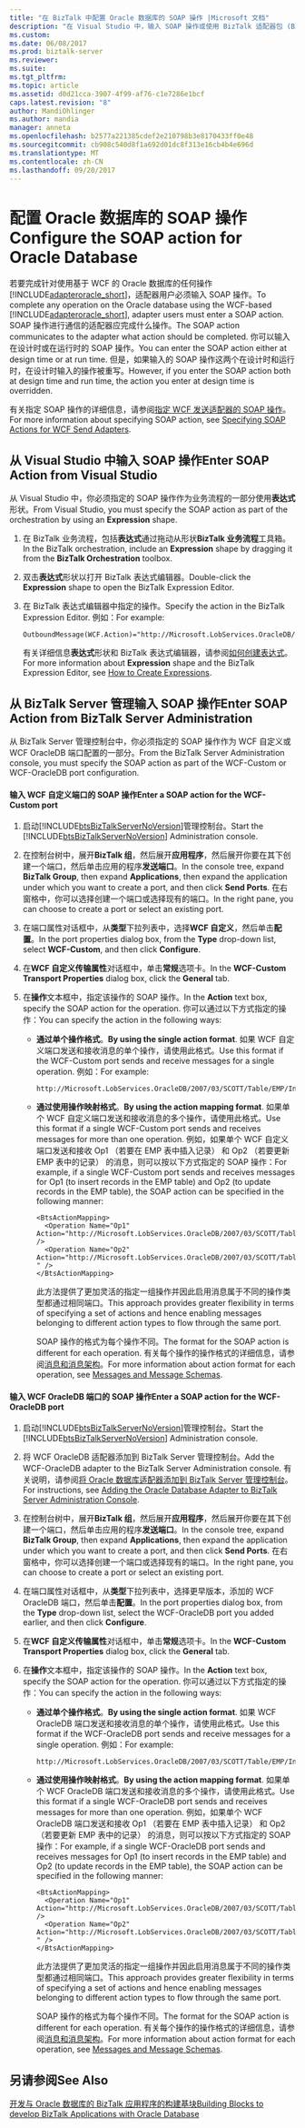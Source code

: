 ```yaml
---
title: "在 BizTalk 中配置 Oracle 数据库的 SOAP 操作 |Microsoft 文档"
description: "在 Visual Studio 中，输入 SOAP 操作或使用 BizTalk 适配器包 (BAP) 中的 WCF 自定义或 WCF OracleDB 适配器"
ms.custom: 
ms.date: 06/08/2017
ms.prod: biztalk-server
ms.reviewer: 
ms.suite: 
ms.tgt_pltfrm: 
ms.topic: article
ms.assetid: d0d21cca-3907-4f99-af76-c1e7286e1bcf
caps.latest.revision: "8"
author: MandiOhlinger
ms.author: mandia
manager: anneta
ms.openlocfilehash: b2577a221385cdef2e210798b3e8170433ff0e48
ms.sourcegitcommit: cb908c540d8f1a692d01dc8f313e16cb4b4e696d
ms.translationtype: MT
ms.contentlocale: zh-CN
ms.lasthandoff: 09/20/2017
---
```

# <a name="configure-the-soap-action-for-oracle-database"></a><span data-ttu-id="19ede-103">配置 Oracle 数据库的 SOAP 操作</span><span class="sxs-lookup"><span data-stu-id="19ede-103">Configure the SOAP action for Oracle Database</span></span>
<span data-ttu-id="19ede-104">若要完成针对使用基于 WCF 的 Oracle 数据库的任何操作[!INCLUDE[adapteroracle_short](../../includes/adapteroracle-short-md.md)]，适配器用户必须输入 SOAP 操作。</span><span class="sxs-lookup"><span data-stu-id="19ede-104">To complete any operation on the Oracle database using the WCF-based [!INCLUDE[adapteroracle_short](../../includes/adapteroracle-short-md.md)], adapter users must enter a SOAP action.</span></span> <span data-ttu-id="19ede-105">SOAP 操作进行通信的适配器应完成什么操作。</span><span class="sxs-lookup"><span data-stu-id="19ede-105">The SOAP action communicates to the adapter what action should be completed.</span></span> <span data-ttu-id="19ede-106">你可以输入在设计时或在运行时的 SOAP 操作。</span><span class="sxs-lookup"><span data-stu-id="19ede-106">You can enter the SOAP action either at design time or at run time.</span></span> <span data-ttu-id="19ede-107">但是，如果输入的 SOAP 操作这两个在设计时和运行时，在设计时输入的操作被重写。</span><span class="sxs-lookup"><span data-stu-id="19ede-107">However, if you enter the SOAP action both at design time and run time, the action you enter at design time is overridden.</span></span>  
  
 <span data-ttu-id="19ede-108">有关指定 SOAP 操作的详细信息，请参阅[指定 WCF 发送适配器的 SOAP 操作](../../core/specifying-soap-actions-for-wcf-send-adapters.md)。</span><span class="sxs-lookup"><span data-stu-id="19ede-108">For more information about specifying SOAP action, see [Specifying SOAP Actions for WCF Send Adapters](../../core/specifying-soap-actions-for-wcf-send-adapters.md).</span></span>  
  
## <a name="enter-soap-action-from-visual-studio"></a><span data-ttu-id="19ede-109">从 Visual Studio 中输入 SOAP 操作</span><span class="sxs-lookup"><span data-stu-id="19ede-109">Enter SOAP Action from Visual Studio</span></span>  
 <span data-ttu-id="19ede-110">从 Visual Studio 中，你必须指定的 SOAP 操作作为业务流程的一部分使用**表达式**形状。</span><span class="sxs-lookup"><span data-stu-id="19ede-110">From Visual Studio, you must specify the SOAP action as part of the orchestration by using an **Expression** shape.</span></span>  
  
1.  <span data-ttu-id="19ede-111">在 BizTalk 业务流程，包括**表达式**通过拖动从形状**BizTalk 业务流程**工具箱。</span><span class="sxs-lookup"><span data-stu-id="19ede-111">In the BizTalk orchestration, include an **Expression** shape by dragging it from the **BizTalk Orchestration** toolbox.</span></span>  
  
2.  <span data-ttu-id="19ede-112">双击**表达式**形状以打开 BizTalk 表达式编辑器。</span><span class="sxs-lookup"><span data-stu-id="19ede-112">Double-click the **Expression** shape to open the BizTalk Expression Editor.</span></span>  
  
3.  <span data-ttu-id="19ede-113">在 BizTalk 表达式编辑器中指定的操作。</span><span class="sxs-lookup"><span data-stu-id="19ede-113">Specify the action in the BizTalk Expression Editor.</span></span> <span data-ttu-id="19ede-114">例如：</span><span class="sxs-lookup"><span data-stu-id="19ede-114">For example:</span></span>  
  
    ```
    OutboundMessage(WCF.Action)="http://Microsoft.LobServices.OracleDB/2007/03/SCOTT/Table/EMP/Insert"  
    ```  
  
     <span data-ttu-id="19ede-115">有关详细信息**表达式**形状和 BizTalk 表达式编辑器，请参阅[如何创建表达式](../../core/how-to-create-expressions.md)。</span><span class="sxs-lookup"><span data-stu-id="19ede-115">For more information about **Expression** shape and the BizTalk Expression Editor, see [How to Create Expressions](../../core/how-to-create-expressions.md).</span></span>  
  
## <a name="enter-soap-action-from-biztalk-server-administration"></a><span data-ttu-id="19ede-116">从 BizTalk Server 管理输入 SOAP 操作</span><span class="sxs-lookup"><span data-stu-id="19ede-116">Enter SOAP Action from BizTalk Server Administration</span></span>  
 <span data-ttu-id="19ede-117">从 BizTalk Server 管理控制台中，你必须指定的 SOAP 操作作为 WCF 自定义或 WCF OracleDB 端口配置的一部分。</span><span class="sxs-lookup"><span data-stu-id="19ede-117">From the BizTalk Server Administration console, you must specify the SOAP action as part of the WCF-Custom or WCF-OracleDB port configuration.</span></span> 

#### <a name="enter-a-soap-action-for-the-wcf-custom-port"></a><span data-ttu-id="19ede-118">输入 WCF 自定义端口的 SOAP 操作</span><span class="sxs-lookup"><span data-stu-id="19ede-118">Enter a SOAP action for the WCF-Custom port</span></span>  
 
  
1.  <span data-ttu-id="19ede-119">启动[!INCLUDE[btsBizTalkServerNoVersion](../../includes/btsbiztalkservernoversion-md.md)]管理控制台。</span><span class="sxs-lookup"><span data-stu-id="19ede-119">Start the [!INCLUDE[btsBizTalkServerNoVersion](../../includes/btsbiztalkservernoversion-md.md)] Administration console.</span></span>  
  
2.  <span data-ttu-id="19ede-120">在控制台树中，展开**BizTalk 组**，然后展开**应用程序**，然后展开你要在其下创建一个端口，然后单击应用的程序**发送端口**。</span><span class="sxs-lookup"><span data-stu-id="19ede-120">In the console tree, expand **BizTalk Group**, then expand **Applications**, then expand the application under which you want to create a port, and then click **Send Ports**.</span></span> <span data-ttu-id="19ede-121">在右窗格中，你可以选择创建一个端口或选择现有的端口。</span><span class="sxs-lookup"><span data-stu-id="19ede-121">In the right pane, you can choose to create a port or select an existing port.</span></span>  
  
3.  <span data-ttu-id="19ede-122">在端口属性对话框中，从**类型**下拉列表中，选择**WCF 自定义**，然后单击**配置**。</span><span class="sxs-lookup"><span data-stu-id="19ede-122">In the port properties dialog box, from the **Type** drop-down list, select **WCF-Custom**, and then click **Configure**.</span></span>  
  
4.  <span data-ttu-id="19ede-123">在**WCF 自定义传输属性**对话框中，单击**常规**选项卡。</span><span class="sxs-lookup"><span data-stu-id="19ede-123">In the **WCF-Custom Transport Properties** dialog box, click the **General** tab.</span></span>  
  
5.  <span data-ttu-id="19ede-124">在**操作**文本框中，指定该操作的 SOAP 操作。</span><span class="sxs-lookup"><span data-stu-id="19ede-124">In the **Action** text box, specify the SOAP action for the operation.</span></span> <span data-ttu-id="19ede-125">你可以通过以下方式指定的操作：</span><span class="sxs-lookup"><span data-stu-id="19ede-125">You can specify the action in the following ways:</span></span>  
  
    -   <span data-ttu-id="19ede-126">**通过单个操作格式**。</span><span class="sxs-lookup"><span data-stu-id="19ede-126">**By using the single action format**.</span></span> <span data-ttu-id="19ede-127">如果 WCF 自定义端口发送和接收消息的单个操作，请使用此格式。</span><span class="sxs-lookup"><span data-stu-id="19ede-127">Use this format if the WCF-Custom port sends and receive messages for a single operation.</span></span> <span data-ttu-id="19ede-128">例如：</span><span class="sxs-lookup"><span data-stu-id="19ede-128">For example:</span></span>  
  
        ```  
        http://Microsoft.LobServices.OracleDB/2007/03/SCOTT/Table/EMP/Insert  
        ```  
  
    -   <span data-ttu-id="19ede-129">**通过使用操作映射格式**。</span><span class="sxs-lookup"><span data-stu-id="19ede-129">**By using the action mapping format**.</span></span> <span data-ttu-id="19ede-130">如果单个 WCF 自定义端口发送和接收消息的多个操作，请使用此格式。</span><span class="sxs-lookup"><span data-stu-id="19ede-130">Use this format if a single WCF-Custom port sends and receives messages for more than one operation.</span></span> <span data-ttu-id="19ede-131">例如，如果单个 WCF 自定义端口发送和接收 Op1 （若要在 EMP 表中插入记录） 和 Op2 （若要更新 EMP 表中的记录） 的消息，则可以按以下方式指定的 SOAP 操作：</span><span class="sxs-lookup"><span data-stu-id="19ede-131">For example, if a single WCF-Custom port sends and receives messages for Op1 (to insert records in the EMP table) and Op2 (to update records in the EMP table), the SOAP action can be specified in the following manner:</span></span>  
  
        ```  
        <BtsActionMapping>  
          <Operation Name="Op1" Action="http://Microsoft.LobServices.OracleDB/2007/03/SCOTT/Table/EMP/Insert" />  
          <Operation Name="Op2" Action="http://Microsoft.LobServices.OracleDB/2007/03/SCOTT/Table/EMP/Update " />  
        </BtsActionMapping>  
        ```  
  
         <span data-ttu-id="19ede-132">此方法提供了更加灵活的指定一组操作并因此启用消息属于不同的操作类型都通过相同端口。</span><span class="sxs-lookup"><span data-stu-id="19ede-132">This approach provides greater flexibility in terms of specifying a set of actions and hence enabling messages belonging to different action types to flow through the same port.</span></span>  
  
         <span data-ttu-id="19ede-133">SOAP 操作的格式为每个操作不同。</span><span class="sxs-lookup"><span data-stu-id="19ede-133">The format for the SOAP action is different for each operation.</span></span> <span data-ttu-id="19ede-134">有关每个操作的操作格式的详细信息，请参阅[消息和消息架构](messages-and-message-schemas-for-biztalk-adapter-for-oracle-database.md)。</span><span class="sxs-lookup"><span data-stu-id="19ede-134">For more information about action format for each operation, see [Messages and Message Schemas](messages-and-message-schemas-for-biztalk-adapter-for-oracle-database.md).</span></span>  
  
#### <a name="enter-a-soap-action-for-the-wcf-oracledb-port"></a><span data-ttu-id="19ede-135">输入 WCF OracleDB 端口的 SOAP 操作</span><span class="sxs-lookup"><span data-stu-id="19ede-135">Enter a SOAP action for the WCF-OracleDB port</span></span>  
  
1.  <span data-ttu-id="19ede-136">启动[!INCLUDE[btsBizTalkServerNoVersion](../../includes/btsbiztalkservernoversion-md.md)]管理控制台。</span><span class="sxs-lookup"><span data-stu-id="19ede-136">Start the [!INCLUDE[btsBizTalkServerNoVersion](../../includes/btsbiztalkservernoversion-md.md)] Administration console.</span></span>  
  
2.  <span data-ttu-id="19ede-137">将 WCF OracleDB 适配器添加到 BizTalk Server 管理控制台。</span><span class="sxs-lookup"><span data-stu-id="19ede-137">Add the WCF-OracleDB adapter to the BizTalk Server Administration console.</span></span> <span data-ttu-id="19ede-138">有关说明，请参阅[将 Oracle 数据库适配器添加到 BizTalk Server 管理控制台](../../adapters-and-accelerators/adapter-oracle-database/adding-the-oracle-database-adapter-to-biztalk-server-administration-console.md)。</span><span class="sxs-lookup"><span data-stu-id="19ede-138">For instructions, see [Adding the Oracle Database Adapter to BizTalk Server Administration Console](../../adapters-and-accelerators/adapter-oracle-database/adding-the-oracle-database-adapter-to-biztalk-server-administration-console.md).</span></span>  
  
3.  <span data-ttu-id="19ede-139">在控制台树中，展开**BizTalk 组**，然后展开**应用程序**，然后展开你要在其下创建一个端口，然后单击应用的程序**发送端口**。</span><span class="sxs-lookup"><span data-stu-id="19ede-139">In the console tree, expand **BizTalk Group**, then expand **Applications**, then expand the application under which you want to create a port, and then click **Send Ports**.</span></span> <span data-ttu-id="19ede-140">在右窗格中，你可以选择创建一个端口或选择现有的端口。</span><span class="sxs-lookup"><span data-stu-id="19ede-140">In the right pane, you can choose to create a port or select an existing port.</span></span>  
  
4.  <span data-ttu-id="19ede-141">在端口属性对话框中，从**类型**下拉列表中，选择更早版本，添加的 WCF OracleDB 端口，然后单击**配置**。</span><span class="sxs-lookup"><span data-stu-id="19ede-141">In the port properties dialog box, from the **Type** drop-down list, select the WCF-OracleDB port you added earlier, and then click **Configure**.</span></span>  
  
5.  <span data-ttu-id="19ede-142">在**WCF 自定义传输属性**对话框中，单击**常规**选项卡。</span><span class="sxs-lookup"><span data-stu-id="19ede-142">In the **WCF-Custom Transport Properties** dialog box, click the **General** tab.</span></span>  
  
6.  <span data-ttu-id="19ede-143">在**操作**文本框中，指定该操作的 SOAP 操作。</span><span class="sxs-lookup"><span data-stu-id="19ede-143">In the **Action** text box, specify the SOAP action for the operation.</span></span> <span data-ttu-id="19ede-144">你可以通过以下方式指定的操作：</span><span class="sxs-lookup"><span data-stu-id="19ede-144">You can specify the action in the following ways:</span></span>  
  
    -   <span data-ttu-id="19ede-145">**通过单个操作格式**。</span><span class="sxs-lookup"><span data-stu-id="19ede-145">**By using the single action format**.</span></span> <span data-ttu-id="19ede-146">如果 WCF OracleDB 端口发送和接收消息的单个操作，请使用此格式。</span><span class="sxs-lookup"><span data-stu-id="19ede-146">Use this format if the WCF-OracleDB port sends and receive messages for a single operation.</span></span> <span data-ttu-id="19ede-147">例如：</span><span class="sxs-lookup"><span data-stu-id="19ede-147">For example:</span></span>  
  
        ```  
        http://Microsoft.LobServices.OracleDB/2007/03/SCOTT/Table/EMP/Insert  
        ```  
  
    -   <span data-ttu-id="19ede-148">**通过使用操作映射格式**。</span><span class="sxs-lookup"><span data-stu-id="19ede-148">**By using the action mapping format**.</span></span> <span data-ttu-id="19ede-149">如果单个 WCF OracleDB 端口发送和接收消息的多个操作，请使用此格式。</span><span class="sxs-lookup"><span data-stu-id="19ede-149">Use this format if a single WCF-OracleDB port sends and receives messages for more than one operation.</span></span> <span data-ttu-id="19ede-150">例如，如果单个 WCF OracleDB 端口发送和接收 Op1 （若要在 EMP 表中插入记录） 和 Op2 （若要更新 EMP 表中的记录） 的消息，则可以按以下方式指定的 SOAP 操作：</span><span class="sxs-lookup"><span data-stu-id="19ede-150">For example, if a single WCF-OracleDB port sends and receives messages for Op1 (to insert records in the EMP table) and Op2 (to update records in the EMP table), the SOAP action can be specified in the following manner:</span></span>  
  
        ```  
        <BtsActionMapping>  
          <Operation Name="Op1" Action="http://Microsoft.LobServices.OracleDB/2007/03/SCOTT/Table/EMP/Insert" />  
          <Operation Name="Op2" Action="http://Microsoft.LobServices.OracleDB/2007/03/SCOTT/Table/EMP/Update " />  
        </BtsActionMapping>  
        ```  
  
         <span data-ttu-id="19ede-151">此方法提供了更加灵活的指定一组操作并因此启用消息属于不同的操作类型都通过相同端口。</span><span class="sxs-lookup"><span data-stu-id="19ede-151">This approach provides greater flexibility in terms of specifying a set of actions and hence enabling messages belonging to different action types to flow through the same port.</span></span>  
  
         <span data-ttu-id="19ede-152">SOAP 操作的格式为每个操作不同。</span><span class="sxs-lookup"><span data-stu-id="19ede-152">The format for the SOAP action is different for each operation.</span></span> <span data-ttu-id="19ede-153">有关每个操作的操作格式的详细信息，请参阅[消息和消息架构](messages-and-message-schemas-for-biztalk-adapter-for-oracle-database.md)。</span><span class="sxs-lookup"><span data-stu-id="19ede-153">For more information about action format for each operation, see [Messages and Message Schemas](messages-and-message-schemas-for-biztalk-adapter-for-oracle-database.md).</span></span>
  
## <a name="see-also"></a><span data-ttu-id="19ede-154">另请参阅</span><span class="sxs-lookup"><span data-stu-id="19ede-154">See Also</span></span>  
[<span data-ttu-id="19ede-155">开发与 Oracle 数据库的 BizTalk 应用程序的构建基块</span><span class="sxs-lookup"><span data-stu-id="19ede-155">Building Blocks to develop BizTalk Applications with Oracle Database</span></span>](../../adapters-and-accelerators/adapter-oracle-database/building-blocks-to-develop-biztalk-applications-with-oracle-database.md)
